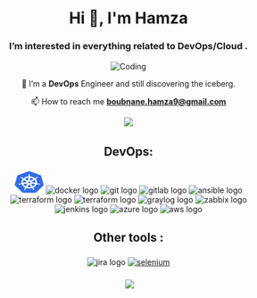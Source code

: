<h1 align="center">Hi 👋, I'm Hamza</h1>
<h3 align="center">I’m interested in everything related to DevOps/Cloud .</h3>

 <div align="center">
<img align="center" alt="Coding" width="400" src="https://github.com/ChocTitans/ChocTitans/blob/main/levi.gif">
  </div>

   <div align="center">

    
 🌱 I’m a **DevOps** Engineer and still discovering the iceberg.
 
 📫 How to reach me **boubnane.hamza9@gmail.com**

  </div>




<div align="center">
<a href="https://github.com/antonkomarev/github-profile-views-counter">
    <img src="https://komarev.com/ghpvc/?username=ChocTitans&style=for-the-badge">
</a>
</div>
<h2 align="center">DevOps:</h2>

###

<div align="center">
  <img src="https://github.com/devicons/devicon/blob/v2.15.1/icons/kubernetes/kubernetes-plain.svg" height="40" width="52" alt="docker logo"  />
  <img src="https://cdn.jsdelivr.net/gh/devicons/devicon/icons/docker/docker-original.svg" height="40" width="52" alt="docker logo"  />
  <img src="https://cdn.jsdelivr.net/gh/devicons/devicon/icons/git/git-original.svg" height="40" width="52" alt="git logo"  />
  <img src="https://cdn.jsdelivr.net/gh/devicons/devicon/icons/gitlab/gitlab-original.svg" height="40" width="52" alt="gitlab logo"  />
  <img src="https://cdn.jsdelivr.net/gh/devicons/devicon/icons/ansible/ansible-original.svg" height="40" width="52" alt="ansible logo"  />
  <img src="https://cdn.jsdelivr.net/gh/devicons/devicon/icons/terraform/terraform-original.svg" height="40" width="52" alt="terraform logo"  />
  <img src="https://www.vectorlogo.zone/logos/argoprojio/argoprojio-icon.svg" height="40" width="52" alt="terraform logo"  />
  <img src="https://www.vectorlogo.zone/logos/graylog/graylog-icon.svg" height="40" width="52" alt="graylog logo"  />
  <img src="https://www.vectorlogo.zone/logos/zabbix/zabbix-icon.svg" height="40" width="52" alt="zabbix logo"  />
  <img src="https://www.vectorlogo.zone/logos/jenkins/jenkins-icon.svg" height="40" width="52" alt="jenkins logo"  />
  <img src="https://www.vectorlogo.zone/logos/microsoft_azure/microsoft_azure-icon.svg" height="40" width="52" alt="azure logo"  />
  <img src="https://www.vectorlogo.zone/logos/amazon_aws/amazon_aws-icon.svg" height="40" width="52" alt="aws logo"  />

</div>


<h2 align="center">Other tools :</h2>

###

<div align="center">
    <img src="https://cdn.jsdelivr.net/gh/devicons/devicon/icons/jira/jira-original.svg" height="40" width="52" alt="jira logo"  />
    <a href="https://www.selenium.dev" target="_blank" rel="noreferrer"> <img src="https://raw.githubusercontent.com/detain/svg-logos/780f25886640cef088af994181646db2f6b1a3f8/svg/selenium-logo.svg" alt="selenium" width="40" height="40"/> </a>
</div>

###

<div align="center">
<p>
  &nbsp;<img src="https://github-readme-streak-stats.herokuapp.com?user=choctitans&hide_border=true&background=111111&currStreakLabel=FFFFFF&sideLabels=FFFFFF&currStreakNum=FFFFFF&dates=FFFFFF&sideNums=FFFFFF&fire=FFFFFF&ring=FFFFFF&stroke=FFFFFFFF)](https://git.io/streak-stats" />
        

  </p>

<p></p>
</div>

###
